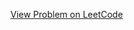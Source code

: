 [View Problem on LeetCode](https://leetcode.com/problems/longest-substring-without-repeating-characters/)